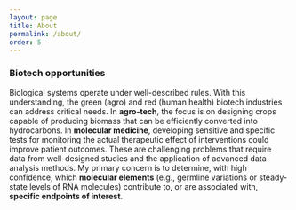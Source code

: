 ```yaml
---
layout: page
title: About
permalink: /about/
order: 5
---
```


### Biotech opportunities  

Biological systems operate under well-described rules. With this understanding, the green (agro) and red (human health) biotech industries can address critical needs. In <b>agro-tech</b>, the focus is on designing crops capable of producing biomass that can be efficiently converted into hydrocarbons. In <b>molecular medicine</b>, developing sensitive and specific tests for monitoring the actual therapeutic effect of interventions could improve patient outcomes. These are challenging problems that require data from well-designed studies and the application of advanced data analysis methods. My primary concern is to determine, with high confidence, which <b>molecular elements</b> (e.g., germline variations or steady-state levels of RNA molecules) contribute to, or are associated with, <b>specific endpoints of interest</b>.  
